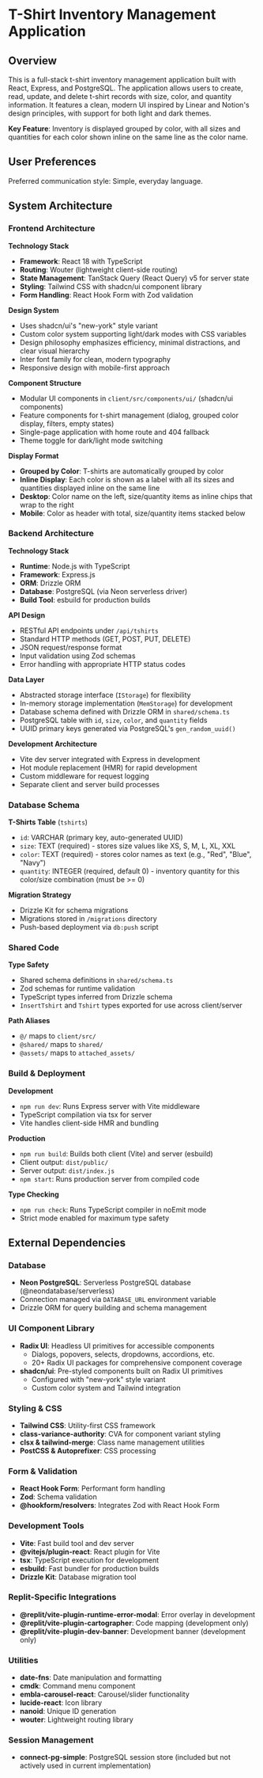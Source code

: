 # T-Shirt Inventory Management Application

## Overview

This is a full-stack t-shirt inventory management application built with React, Express, and PostgreSQL. The application allows users to create, read, update, and delete t-shirt records with size, color, and quantity information. It features a clean, modern UI inspired by Linear and Notion's design principles, with support for both light and dark themes.

**Key Feature**: Inventory is displayed grouped by color, with all sizes and quantities for each color shown inline on the same line as the color name.

## User Preferences

Preferred communication style: Simple, everyday language.

## System Architecture

### Frontend Architecture

**Technology Stack**
- **Framework**: React 18 with TypeScript
- **Routing**: Wouter (lightweight client-side routing)
- **State Management**: TanStack Query (React Query) v5 for server state
- **Styling**: Tailwind CSS with shadcn/ui component library
- **Form Handling**: React Hook Form with Zod validation

**Design System**
- Uses shadcn/ui's "new-york" style variant
- Custom color system supporting light/dark modes with CSS variables
- Design philosophy emphasizes efficiency, minimal distractions, and clear visual hierarchy
- Inter font family for clean, modern typography
- Responsive design with mobile-first approach

**Component Structure**
- Modular UI components in `client/src/components/ui/` (shadcn/ui components)
- Feature components for t-shirt management (dialog, grouped color display, filters, empty states)
- Single-page application with home route and 404 fallback
- Theme toggle for dark/light mode switching

**Display Format**
- **Grouped by Color**: T-shirts are automatically grouped by color
- **Inline Display**: Each color is shown as a label with all its sizes and quantities displayed inline on the same line
- **Desktop**: Color name on the left, size/quantity items as inline chips that wrap to the right
- **Mobile**: Color as header with total, size/quantity items stacked below

### Backend Architecture

**Technology Stack**
- **Runtime**: Node.js with TypeScript
- **Framework**: Express.js
- **ORM**: Drizzle ORM
- **Database**: PostgreSQL (via Neon serverless driver)
- **Build Tool**: esbuild for production builds

**API Design**
- RESTful API endpoints under `/api/tshirts`
- Standard HTTP methods (GET, POST, PUT, DELETE)
- JSON request/response format
- Input validation using Zod schemas
- Error handling with appropriate HTTP status codes

**Data Layer**
- Abstracted storage interface (`IStorage`) for flexibility
- In-memory storage implementation (`MemStorage`) for development
- Database schema defined with Drizzle ORM in `shared/schema.ts`
- PostgreSQL table with `id`, `size`, `color`, and `quantity` fields
- UUID primary keys generated via PostgreSQL's `gen_random_uuid()`

**Development Architecture**
- Vite dev server integrated with Express in development
- Hot module replacement (HMR) for rapid development
- Custom middleware for request logging
- Separate client and server build processes

### Database Schema

**T-Shirts Table** (`tshirts`)
- `id`: VARCHAR (primary key, auto-generated UUID)
- `size`: TEXT (required) - stores size values like XS, S, M, L, XL, XXL
- `color`: TEXT (required) - stores color names as text (e.g., "Red", "Blue", "Navy")
- `quantity`: INTEGER (required, default 0) - inventory quantity for this color/size combination (must be >= 0)

**Migration Strategy**
- Drizzle Kit for schema migrations
- Migrations stored in `/migrations` directory
- Push-based deployment via `db:push` script

### Shared Code

**Type Safety**
- Shared schema definitions in `shared/schema.ts`
- Zod schemas for runtime validation
- TypeScript types inferred from Drizzle schema
- `InsertTshirt` and `Tshirt` types exported for use across client/server

**Path Aliases**
- `@/` maps to `client/src/`
- `@shared/` maps to `shared/`
- `@assets/` maps to `attached_assets/`

### Build & Deployment

**Development**
- `npm run dev`: Runs Express server with Vite middleware
- TypeScript compilation via tsx for server
- Vite handles client-side HMR and bundling

**Production**
- `npm run build`: Builds both client (Vite) and server (esbuild)
- Client output: `dist/public/`
- Server output: `dist/index.js`
- `npm start`: Runs production server from compiled code

**Type Checking**
- `npm run check`: Runs TypeScript compiler in noEmit mode
- Strict mode enabled for maximum type safety

## External Dependencies

### Database
- **Neon PostgreSQL**: Serverless PostgreSQL database (@neondatabase/serverless)
- Connection managed via `DATABASE_URL` environment variable
- Drizzle ORM for query building and schema management

### UI Component Library
- **Radix UI**: Headless UI primitives for accessible components
  - Dialogs, popovers, selects, dropdowns, accordions, etc.
  - 20+ Radix UI packages for comprehensive component coverage
- **shadcn/ui**: Pre-styled components built on Radix UI primitives
  - Configured with "new-york" style variant
  - Custom color system and Tailwind integration

### Styling & CSS
- **Tailwind CSS**: Utility-first CSS framework
- **class-variance-authority**: CVA for component variant styling
- **clsx & tailwind-merge**: Class name management utilities
- **PostCSS & Autoprefixer**: CSS processing

### Form & Validation
- **React Hook Form**: Performant form handling
- **Zod**: Schema validation
- **@hookform/resolvers**: Integrates Zod with React Hook Form

### Development Tools
- **Vite**: Fast build tool and dev server
- **@vitejs/plugin-react**: React plugin for Vite
- **tsx**: TypeScript execution for development
- **esbuild**: Fast bundler for production builds
- **Drizzle Kit**: Database migration tool

### Replit-Specific Integrations
- **@replit/vite-plugin-runtime-error-modal**: Error overlay in development
- **@replit/vite-plugin-cartographer**: Code mapping (development only)
- **@replit/vite-plugin-dev-banner**: Development banner (development only)

### Utilities
- **date-fns**: Date manipulation and formatting
- **cmdk**: Command menu component
- **embla-carousel-react**: Carousel/slider functionality
- **lucide-react**: Icon library
- **nanoid**: Unique ID generation
- **wouter**: Lightweight routing library

### Session Management
- **connect-pg-simple**: PostgreSQL session store (included but not actively used in current implementation)